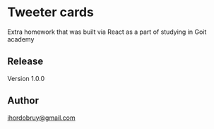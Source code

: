 # Tweeter cards

Extra homework that was built via React as a part of studying in Goit academy

## Release

Version 1.0.0

## Author

ihordobruy@gmail.com
